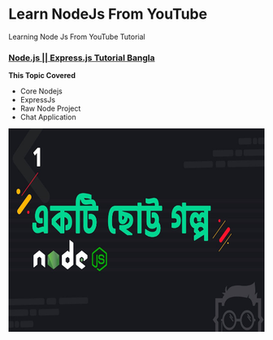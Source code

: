 # Learn NodeJs From YouTube
Learning Node Js From YouTube Tutorial

### [Node.js || Express.js Tutorial Bangla](https://www.youtube.com/playlist?list=PLHiZ4m8vCp9PHnOIT7gd30PCBoYCpGoQM)

__This Topic Covered__
- Core Nodejs 
- ExpressJs 
- Raw Node Project
- Chat Application

<div align="center">
    <a href="https://www.youtube.com/playlist?list=PLHiZ4m8vCp9PHnOIT7gd30PCBoYCpGoQM">
    	<img src="../NodeExpress-tutorial-LWS.jpg"  width="600" height="400" alt="">
    </a>
</div>
